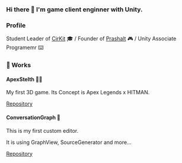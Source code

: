 ### Hi there 👋 I'm game client enginner with Unity.

### Profile
Student Leader of [CirKit](https://twitter.com/CirKit_CO) 🎓 / Founder of [Prashalt](https://twitter.com/PrashaltGame) 🎮 / Unity Associate Programemr ⌨️

### 🔭 Works
#### ApexStelth 🥷🏾
My first 3D game. Its Concept is Apex Legends x HITMAN.

[Repository](https://github.com/AtsuAtsu0120/ApexStelth)

#### ConversationGraph 💬
This is my first custom editor.

It is using GraphView, SourceGenerator and more...

[Repository](https://github.com/PrashaltGames/Unity-ConversationGraph)
<!--
**AtsuAtsu0120/AtsuAtsu0120** is a ✨ _special_ ✨ repository because its `README.md` (this file) appears on your GitHub profile.

Here are some ideas to get you started:

- 🔭 I’m currently working on ...
- 🌱 I’m currently learning ...
- 👯 I’m looking to collaborate on ...
- 🤔 I’m looking for help with ...
- 💬 Ask me about ...
- 📫 How to reach me: ...
- 😄 Pronouns: ...
- ⚡ Fun fact: ...
-->
